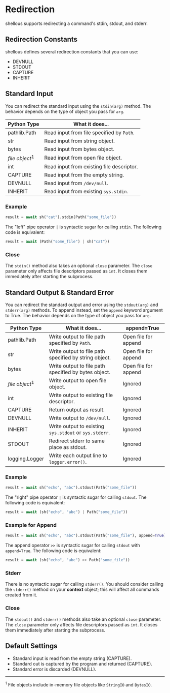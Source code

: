 Redirection
===========

shellous supports redirecting a command's stdin, stdout, and stderr.


Redirection Constants
---------------------

shellous defines several redirection constants that you can use:

- DEVNULL
- STDOUT
- CAPTURE
- INHERIT

Standard Input
--------------

You can redirect the standard input using the `stdin(arg)` method. The behavior depends on the type of object you 
pass for `arg`.

| Python Type | What it does... |
| ----------- | --------------- |
| pathlib.Path | Read input from file specified by `Path`. |
| str | Read input from string object. |
| bytes | Read input from bytes object. |
| *file object*<sup>1</sup> | Read input from open file object. |
| int | Read input from existing file descriptor. |
| CAPTURE | Read input from the empty string. |
| DEVNULL | Read input from `/dev/null`. |
| INHERIT  | Read input from existing `sys.stdin`. |

### Example

```python
result = await sh("cat").stdin(Path("some_file"))
```

The "left" pipe operator `|` is syntactic sugar for calling `stdin`. The following code is equivalent:

```python
result = await (Path("some_file") | sh("cat"))
```

### Close

The `stdin()` method also takes an optional `close` parameter. The `close` parameter only affects
file descriptors passed as `int`. It closes them immediately after starting the subprocess.

Standard Output & Standard Error
---------------------

You can redirect the standard output and error using the `stdout(arg)` and `stderr(arg)` methods. To append 
instead, set the `append` keyword argument to True. The behavior  depends on the type of object you pass for 
`arg`. 

| Python Type | What it does... | append=True
| ----------- | --------------- | ------
| pathlib.Path | Write output to file path specified by `Path`. | Open file for append
| str | Write output to file path specified by string object. | Open file for append
| bytes | Write output to file path specified by bytes object. | Open file for append
| *file object*<sup>1</sup> | Write output to open file object. | Ignored
| int | Write output to existing file descriptor. | Ignored
| CAPTURE | Return output as result. | Ignored
| DEVNULL | Write output to `/dev/null`. | Ignored
| INHERIT  | Write output to existing `sys.stdout` or `sys.stderr`. | Ignored
| STDOUT | Redirect stderr to same place as stdout. | Ignored
| logging.Logger | Write each output line to `logger.error()`. | Ignored

### Example

```python
result = await sh("echo", "abc").stdout(Path("some_file"))
```

The "right" pipe operator `|` is syntactic sugar for calling `stdout`. The following code is equivalent:

```python
result = await (sh("echo", "abc") | Path("some_file"))
```

### Example for Append

```python
result = await sh("echo", "abc").stdout(Path("some_file"), append=True)
```

The append operator `>>` is syntactic sugar for calling `stdout` with `append=True`. The following code is 
equivalent:

```python
result = await (sh("echo", "abc") >> Path("some_file"))
```

### Stderr

There is no syntactic sugar for calling `stderr()`. You should consider calling the `stderr()` method on your
**context** object; this will affect all commands created from it.

### Close

The `stdout()` and `stderr()` methods also take an optional `close` parameter. The `close` parameter only affects
file descriptors passed as `int`. It closes them immediately after starting the subprocess.

Default Settings
----------------

- Standard input is read from the empty string (CAPTURE).
- Standard out is captured by the program and returned (CAPTURE).
- Standard error is discarded (DEVNULL).


----

<sup>1</sup> File objects include in-memory file objects like `StringIO` and `BytesIO`.